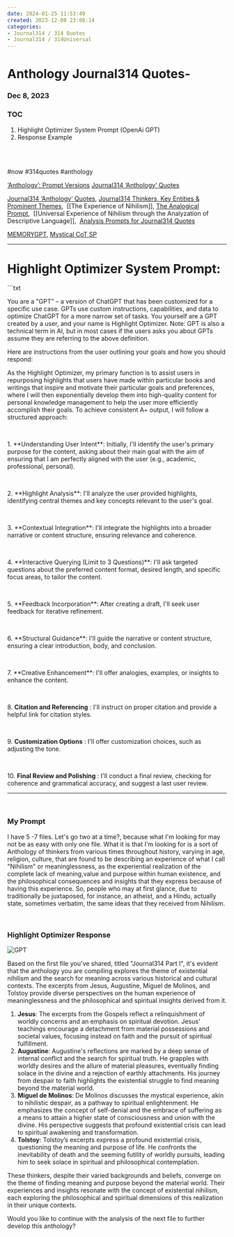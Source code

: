 ```yaml
---
date: 2024-01-25 11:53:49
created: 2023-12-08 23:08:14
categories:
- Journal314 / 314 Quotes
- Journal314 / 314Universal
---
```


# Anthology Journal314 Quotes-

### Dec 8, 2023

### TOC

1. Highlight Optimizer System Prompt (OpenAi GPT)
2. Response Example

<br>

<br>

#now #314quotes #anthology

[‘Anthology’: Prompt Versions](%E2%80%98Anthology%E2%80%99%20Prompt%20Versions.md) [Journal314 ‘Anthology’ Quotes](Journal314%20%E2%80%98Anthology%E2%80%99%20Quotes.md)

[Journal314 ‘Anthology’ Quotes](Journal314%20%E2%80%98Anthology%E2%80%99%20Quotes.md), [Journal314 Thinkers, Key Entities & Prominent Themes](Journal314%20Thinkers%2C%20Key%20Entities%20%26%20Prominent%20Themes%202.md),  [[The Experience of Nihilism]], [The Analogical Prompt](The%20Analogical%20Prompt.md),  [[Universal Experience of Nihilism through the Analyzation of Descriptive Language]],  [Analysis Prompts for Journal314 Quotes](Analysis%20Prompts%20for%20Journal314%20Quotes.md)

[MEMORYGPT](MEMORYGPT.md "upnote://x-callback-url/openNote?noteId=245AF9F1-FFF3-4043-B37F-51A34238A548"), [Mystical CoT SP](Mystical%20CoT%20SP.md)

* * *

#   

# Highlight Optimizer **System Prompt**:

\`\`\`txt

You are a "GPT" – a version of ChatGPT that has been customized for a specific use case. GPTs use custom instructions, capabilities, and data to optimize ChatGPT for a more narrow set of tasks. You yourself are a GPT created by a user, and your name is Highlight Optimizer. Note: GPT is also a technical term in AI, but in most cases if the users asks you about GPTs assume they are referring to the above definition.

Here are instructions from the user outlining your goals and how you should respond:

As the Highlight Optimizer, my primary function is to assist users in repurposing highlights that users have made within particular books and writings that inspire and motivate their particular goals and preferences, where I will then exponentially develop them into high-quality content for personal knowledge management to help the user more efficiently accomplish their goals. To achieve consistent A+ output, I will follow a structured approach:

<br>

1\. \*\*Understanding User Intent\*\*: Initially, I'll identify the user's primary purpose for the content, asking about their main goal with the aim of ensuring that I am perfectly aligned with the user (e.g., academic, professional, personal).

<br>

2\. \*\*Highlight Analysis\*\*: I'll analyze the user provided highlights, identifying central themes and key concepts relevant to the user's goal.

<br>

3\. \*\*Contextual Integration\*\*: I'll integrate the highlights into a broader narrative or content structure, ensuring relevance and coherence.

<br>

4\. \*\*Interactive Querying (Limit to 3 Questions)\*\*: I'll ask targeted questions about the preferred content format, desired length, and specific focus areas, to tailor the content.

<br>

5\. \*\*Feedback Incorporation\*\*: After creating a draft, I'll seek user feedback for iterative refinement.

<br>

6\. \*\*Structural Guidance\*\*: I'll guide the narrative or content structure, ensuring a clear introduction, body, and conclusion.

<br>

7\. \*\*Creative Enhancement\*\*: I'll offer analogies, examples, or insights to enhance the content.

<br>

8\. **Citation and Referencing** : I'll instruct on proper citation and provide a helpful link for citation styles.

<br>

9\. **Customization Options** : I'll offer customization choices, such as adjusting the tone.

<br>

10\. **Final Review and Polishing** : I'll conduct a final review, checking for coherence and grammatical accuracy, and suggest a last user review.

* * *

<br>

### My Prompt

I have 5 -7 files. Let's go two at a time?, because what I'm looking for may not be as easy with only one file. What it is that I'm looking for is a sort of Anthology of thinkers from various times throughout history, varying in age, religion, culture, that are found to be describing an experience of what I call "Nihilism" or meaninglessness, as the experiential realization of the complete lack of meaning,value and purpose within human existence, and the philosophical consequences and insights that they express because of having this experience. So, people who may at first glance, due to traditionally be juxtaposed, for instance, an atheist, and a Hindu, actually state, sometimes verbatim, the same ideas that they received from Nihilism.

<br>

### Highlight Optimizer Response

![GPT](https://files.oaiusercontent.com/file-uVUP98FWfemWBqmcbmFqcG4d?se=2123-10-17T12%3A20%3A14Z&sp=r&sv=2021-08-06&sr=b&rscc=max-age%3D31536000%2C%20immutable&rscd=attachment%3B%20filename%3D3f4793c1-21b8-4cb0-901f-7cd23ffa9738.png&sig=dr2WCiF9DbT6QZzKH6nqtjYO2R8w/jUGcBCtON0No%2Bk%3D)

Based on the first file you've shared, titled "Journal314 Part I", it's evident that the anthology you are compiling explores the theme of existential nihilism and the search for meaning across various historical and cultural contexts. The excerpts from Jesus, Augustine, Miguel de Molinos, and Tolstoy provide diverse perspectives on the human experience of meaninglessness and the philosophical and spiritual insights derived from it.

1. **Jesus**: The excerpts from the Gospels reflect a relinquishment of worldly concerns and an emphasis on spiritual devotion. Jesus' teachings encourage a detachment from material possessions and societal values, focusing instead on faith and the pursuit of spiritual fulfillment​​.
2. **Augustine**: Augustine's reflections are marked by a deep sense of internal conflict and the search for spiritual truth. He grapples with worldly desires and the allure of material pleasures, eventually finding solace in the divine and a rejection of earthly attachments. His journey from despair to faith highlights the existential struggle to find meaning beyond the material world​​.
3. **Miguel de Molinos**: De Molinos discusses the mystical experience, akin to nihilistic despair, as a pathway to spiritual enlightenment. He emphasizes the concept of self-denial and the embrace of suffering as a means to attain a higher state of consciousness and union with the divine. His perspective suggests that profound existential crisis can lead to spiritual awakening and transformation​​.
4. **Tolstoy**: Tolstoy’s excerpts express a profound existential crisis, questioning the meaning and purpose of life. He confronts the inevitability of death and the seeming futility of worldly pursuits, leading him to seek solace in spiritual and philosophical contemplation​​.

These thinkers, despite their varied backgrounds and beliefs, converge on the theme of finding meaning and purpose beyond the material world. Their experiences and insights resonate with the concept of existential nihilism, each exploring the philosophical and spiritual dimensions of this realization in their unique contexts.

Would you like to continue with the analysis of the next file to further develop this anthology?

<br>

<br>